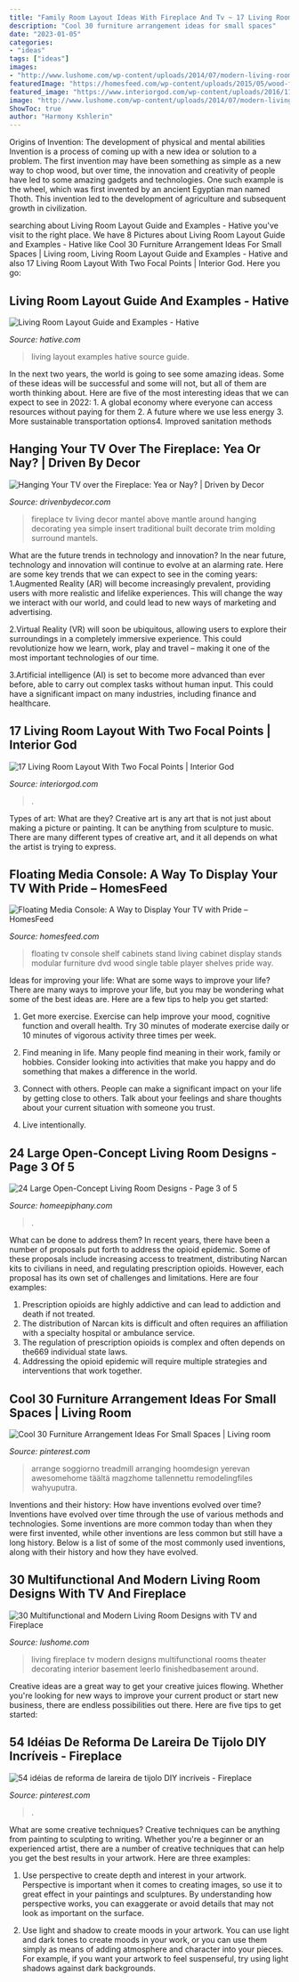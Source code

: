 ```yaml
---
title: "Family Room Layout Ideas With Fireplace And Tv ~ 17 Living Room Layout With Two Focal Points"
description: "Cool 30 furniture arrangement ideas for small spaces"
date: "2023-01-05"
categories:
- "ideas"
tags: ["ideas"]
images:
- "http://www.lushome.com/wp-content/uploads/2014/07/modern-living-room-designs-tv-fireplace-21.jpg"
featuredImage: "https://homesfeed.com/wp-content/uploads/2015/05/wood-floating-media-console-with-shelves-DVD-player-sound-system-flat-TV-a-single-black-chair-with-white-pillow-small-side-table-with-some-decorative-stuffs-stand-lamp-white-fury.jpg"
featured_image: "https://www.interiorgod.com/wp-content/uploads/2016/11/two-story-living-room.jpg"
image: "http://www.lushome.com/wp-content/uploads/2014/07/modern-living-room-designs-tv-fireplace-21.jpg"
ShowToc: true
author: "Harmony Kshlerin"
---
```



Origins of Invention: The development of physical and mental abilities
Invention is a process of coming up with a new idea or solution to a problem. The first invention may have been something as simple as a new way to chop wood, but over time, the innovation and creativity of people have led to some amazing gadgets and technologies. One such example is the wheel, which was first invented by an ancient Egyptian man named Thoth. This invention led to the development of agriculture and subsequent growth in civilization.

	

		
searching about Living Room Layout Guide and Examples - Hative you've visit to the right place. We have 8 Pictures about Living Room Layout Guide and Examples - Hative like Cool 30 Furniture Arrangement Ideas For Small Spaces | Living room, Living Room Layout Guide and Examples - Hative and also 17 Living Room Layout With Two Focal Points | Interior God. Here you go:
		
    
## Living Room Layout Guide And Examples - Hative

<img loading=lazy src="https://hative.com/wp-content/uploads/2016/06/living-room-layout/10-living-room-layout-ideas.jpg" onerror="this.onerror=null;this.src='https://tse3.mm.bing.net/th?id=OIP.tQKJZXSap80o4091VDCRTgHaKv&amp;pid=15.1';" alt="Living Room Layout Guide and Examples - Hative">

_Source: hative.com_

>living layout examples hative source guide. 

	

In the next two years, the world is going to see some amazing ideas. Some of these ideas will be successful and some will not, but all of them are worth thinking about. Here are five of the most interesting ideas that we can expect to see in 2022: 1. A global economy where everyone can access resources without paying for them 2. A future where we use less energy 3. More sustainable transportation options4. Improved sanitation methods
    
## Hanging Your TV Over The Fireplace: Yea Or Nay? | Driven By Decor

<img loading=lazy src="http://www.drivenbydecor.com/wp-content/uploads/2013/09/traditional-living-room.jpg" onerror="this.onerror=null;this.src='https://tse3.mm.bing.net/th?id=OIP.0E5zlVF6YEgsC__CrV86SQHaLH&amp;pid=15.1';" alt="Hanging Your TV over the Fireplace: Yea or Nay? | Driven by Decor">

_Source: drivenbydecor.com_

>fireplace tv living decor mantel above mantle around hanging decorating yea simple insert traditional built decorate trim molding surround mantels. 

	

What are the future trends in technology and innovation?
In the near future, technology and innovation will continue to evolve at an alarming rate. Here are some key trends that we can expect to see in the coming years:
1.Augmented Reality (AR) will become increasingly prevalent, providing users with more realistic and lifelike experiences. This will change the way we interact with our world, and could lead to new ways of marketing and advertising.

2.Virtual Reality (VR) will soon be ubiquitous, allowing users to explore their surroundings in a completely immersive experience. This could revolutionize how we learn, work, play and travel – making it one of the most important technologies of our time.

3.Artificial intelligence (AI) is set to become more advanced than ever before, able to carry out complex tasks without human input. This could have a significant impact on many industries, including finance and healthcare.

    
## 17 Living Room Layout With Two Focal Points | Interior God

<img loading=lazy src="https://www.interiorgod.com/wp-content/uploads/2016/11/two-story-living-room.jpg" onerror="this.onerror=null;this.src='https://tse3.mm.bing.net/th?id=OIP.pCMhfMuRRNXDapMSwxu0ZAHaJ4&amp;pid=15.1';" alt="17 Living Room Layout With Two Focal Points | Interior God">

_Source: interiorgod.com_

>. 

	

Types of art: What are they?
Creative art is any art that is not just about making a picture or painting. It can be anything from sculpture to music. There are many different types of creative art, and it all depends on what the artist is trying to express.

    
## Floating Media Console: A Way To Display Your TV With Pride – HomesFeed

<img loading=lazy src="https://homesfeed.com/wp-content/uploads/2015/05/wood-floating-media-console-with-shelves-DVD-player-sound-system-flat-TV-a-single-black-chair-with-white-pillow-small-side-table-with-some-decorative-stuffs-stand-lamp-white-fury.jpg" onerror="this.onerror=null;this.src='https://tse1.mm.bing.net/th?id=OIP.xN-94ipd6myq0lYPxgajXQHaE0&amp;pid=15.1';" alt="Floating Media Console: A Way to Display Your TV with Pride – HomesFeed">

_Source: homesfeed.com_

>floating tv console shelf cabinets stand living cabinet display stands modular furniture dvd wood single table player shelves pride way. 

	

Ideas for improving your life: What are some ways to improve your life?
There are many ways to improve your life, but you may be wondering what some of the best ideas are. Here are a few tips to help you get started:
1. Get more exercise. Exercise can help improve your mood, cognitive function and overall health. Try 30 minutes of moderate exercise daily or 10 minutes of vigorous activity three times per week.

2. Find meaning in life. Many people find meaning in their work, family or hobbies. Consider looking into activities that make you happy and do something that makes a difference in the world.

3. Connect with others. People can make a significant impact on your life by getting close to others. Talk about your feelings and share thoughts about your current situation with someone you trust.

4. Live intentionally.

    
## 24 Large Open-Concept Living Room Designs - Page 3 Of 5

<img loading=lazy src="https://homeepiphany.com/wp-content/uploads/2015/11/24-Large-Open-Concept-Living-Room-Designs-12.jpg" onerror="this.onerror=null;this.src='https://tse1.mm.bing.net/th?id=OIP.lB4gf6cTcd35Q9NaAwenNQHaE2&amp;pid=15.1';" alt="24 Large Open-Concept Living Room Designs - Page 3 of 5">

_Source: homeepiphany.com_

>. 

	

What can be done to address them?
In recent years, there have been a number of proposals put forth to address the opioid epidemic. Some of these proposals include increasing access to treatment, distributing Narcan kits to civilians in need, and regulating prescription opioids. However, each proposal has its own set of challenges and limitations. Here are four examples:
1) Prescription opioids are highly addictive and can lead to addiction and death if not treated. 
2) The distribution of Narcan kits is difficult and often requires an affiliation with a specialty hospital or ambulance service. 
3) The regulation of prescription opioids is complex and often depends on the669 individual state laws. 
4) Addressing the opioid epidemic will require multiple strategies and interventions that work together.

    
## Cool 30 Furniture Arrangement Ideas For Small Spaces | Living Room

<img loading=lazy src="https://i.pinimg.com/736x/91/16/89/911689308055e0cf61b30a8ded0f6560.jpg" onerror="this.onerror=null;this.src='https://tse4.mm.bing.net/th?id=OIP.1KEZRnVeqAso4XGfbNxWywHaHa&amp;pid=15.1';" alt="Cool 30 Furniture Arrangement Ideas For Small Spaces | Living room">

_Source: pinterest.com_

>arrange soggiorno treadmill arranging hoomdesign yerevan awesomehome täältä magzhome tallennettu remodelingfiles wahyuputra. 

	

Inventions and their history: How have inventions evolved over time?
Inventions have evolved over time through the use of various methods and technologies. Some inventions are more common today than when they were first invented, while other inventions are less common but still have a long history. Below is a list of some of the most commonly used inventions, along with their history and how they have evolved.

    
## 30 Multifunctional And Modern Living Room Designs With TV And Fireplace

<img loading=lazy src="http://www.lushome.com/wp-content/uploads/2014/07/modern-living-room-designs-tv-fireplace-21.jpg" onerror="this.onerror=null;this.src='https://tse1.mm.bing.net/th?id=OIP.xsLTA2NNNHQC_rRMTuEIXwHaFA&amp;pid=15.1';" alt="30 Multifunctional and Modern Living Room Designs with TV and Fireplace">

_Source: lushome.com_

>living fireplace tv modern designs multifunctional rooms theater decorating interior basement leerlo finishedbasement around. 

	

Creative ideas are a great way to get your creative juices flowing. Whether you're looking for new ways to improve your current product or start new business, there are endless possibilities out there. Here are five tips to get started:

    
## 54 Idéias De Reforma De Lareira De Tijolo DIY Incríveis - Fireplace

<img loading=lazy src="https://i.pinimg.com/736x/5e/4d/11/5e4d114ee23164cc28ec4a9c73073571.jpg" onerror="this.onerror=null;this.src='https://tse2.mm.bing.net/th?id=OIP.GHEZ9D4Q8OYGFdsoC2qyJgHaKL&amp;pid=15.1';" alt="54 idéias de reforma de lareira de tijolo DIY incríveis - Fireplace">

_Source: pinterest.com_

>. 

	

What are some creative techniques?
Creative techniques can be anything from painting to sculpting to writing. Whether you're a beginner or an experienced artist, there are a number of creative techniques that can help you get the best results in your artwork. Here are three examples:
1. Use perspective to create depth and interest in your artwork. Perspective is important when it comes to creating images, so use it to great effect in your paintings and sculptures. By understanding how perspective works, you can exaggerate or avoid details that may not look as important on the surface.

2. Use light and shadow to create moods in your artwork. You can use light and dark tones to create moods in your work, or you can use them simply as means of adding atmosphere and character into your pieces. For example, if you want your artwork to feel suspenseful, try using light shadows against dark backgrounds.

